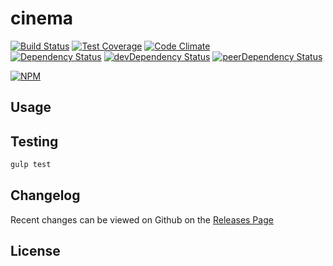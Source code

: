 # cinema 
[![Build Status](https://travis-ci.org/totojab/cinema.svg?branch=master)](https://travis-ci.org/totojab/cinema) [![Test Coverage](https://codeclimate.com/github/totojab/cinema/badges/coverage.svg)](https://codeclimate.com/github/totojab/cinema) [![Code Climate](https://codeclimate.com/github/totojab/cinema/badges/gpa.svg)](https://codeclimate.com/github/totojab/cinema)   
[![Dependency Status](https://david-dm.org/totojab/cinema.svg)](https://david-dm.org/totojab/cinema) [![devDependency Status](https://david-dm.org/totojab/cinema/dev-status.svg)](https://david-dm.org/totojab/cinema#info=devDependencies) [![peerDependency Status](https://david-dm.org/totojab/cinema/peer-status.svg)](https://david-dm.org/totojab/cinema#info=peerDependencies)    


> 

[![NPM](https://nodei.co/npm/cinema.png?downloads=true&downloadRank=true&stars=true)](https://nodei.co/npm/cinema)

## Usage


## Testing
```bash
gulp test
```

## Changelog

Recent changes can be viewed on Github on the [Releases Page](https://github.com//cinema/releases)

## License


